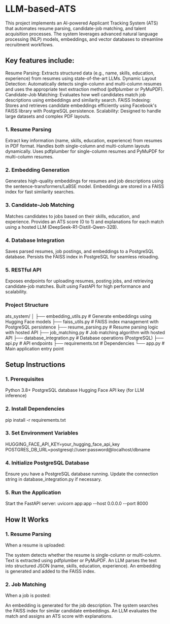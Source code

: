 # LLM-based-ATS
This project implements an AI-powered Applicant Tracking System (ATS) that automates resume parsing, candidate-job matching, and talent acquisition processes. The system leverages advanced natural language processing (NLP) models, embeddings, and vector databases to streamline recruitment workflows.

## Key features include:

Resume Parsing: Extracts structured data (e.g., name, skills, education, experience) from resumes using state-of-the-art LLMs.
Dynamic Layout Detection: Automatically detects single-column and multi-column resumes and uses the appropriate text extraction method (pdfplumber or PyMuPDF).
Candidate-Job Matching: Evaluates how well candidates match job descriptions using embeddings and similarity search.
FAISS Indexing: Stores and retrieves candidate embeddings efficiently using Facebook's FAISS library with PostgreSQL persistence.
Scalability: Designed to handle large datasets and complex PDF layouts.

### 1. Resume Parsing
Extract key information (name, skills, education, experience) from resumes in PDF format.
Handles both single-column and multi-column layouts dynamically.
Uses pdfplumber for single-column resumes and PyMuPDF for multi-column resumes.
### 2. Embedding Generation
Generates high-quality embeddings for resumes and job descriptions using the sentence-transformers/LaBSE model.
Embeddings are stored in a FAISS index for fast similarity searches.
### 3. Candidate-Job Matching
Matches candidates to jobs based on their skills, education, and experience.
Provides an ATS score (0 to 1) and explanations for each match using a hosted LLM (DeepSeek-R1-Distill-Qwen-32B).
### 4. Database Integration
Saves parsed resumes, job postings, and embeddings to a PostgreSQL database.
Persists the FAISS index in PostgreSQL for seamless reloading.
### 5. RESTful API
Exposes endpoints for uploading resumes, posting jobs, and retrieving candidate-job matches.
Built using FastAPI for high performance and scalability.


### Project Structure

ats_system/
│
├── embedding_utils.py      # Generate embeddings using Hugging Face models
├── faiss_utils.py          # FAISS index management with PostgreSQL persistence
├── resume_parsing.py       # Resume parsing logic with hosted API
├── job_matching.py         # Job matching algorithm with hosted API
├── database_integration.py # Database operations (PostgreSQL)
├── api.py                  # API endpoints
├── requirements.txt        # Dependencies
└── app.py                  # Main application entry point


## Setup Instructions
### 1. Prerequisites
Python 3.8+
PostgreSQL database
Hugging Face API key (for LLM inference)

### 2. Install Dependencies
pip install -r requirements.txt

### 3. Set Environment Variables
HUGGING_FACE_API_KEY=your_hugging_face_api_key
POSTGRES_DB_URL=postgresql://user:password@localhost/dbname

### 4. Initialize PostgreSQL Database
Ensure you have a PostgreSQL database running. Update the connection string in database_integration.py if necessary.

### 5. Run the Application
Start the FastAPI server:
uvicorn app:app --host 0.0.0.0 --port 8000

## How It Works
### 1. Resume Parsing
When a resume is uploaded:

The system detects whether the resume is single-column or multi-column.
Text is extracted using pdfplumber or PyMuPDF.
An LLM parses the text into structured JSON (name, skills, education, experience).
An embedding is generated and added to the FAISS index.
### 2. Job Matching
When a job is posted:

An embedding is generated for the job description.
The system searches the FAISS index for similar candidate embeddings.
An LLM evaluates the match and assigns an ATS score with explanations.






